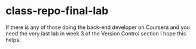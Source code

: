 # class-repo-final-lab
If there is any of those doing the back-end developer on Coursera and you need the very last lab in week 3 of the Version Control section I hope this helps.
